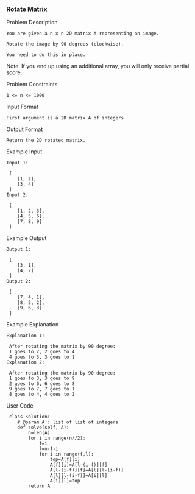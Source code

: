
### Rotate Matrix
Problem Description
```
You are given a n x n 2D matrix A representing an image.

Rotate the image by 90 degrees (clockwise).

You need to do this in place.
```

Note: If you end up using an additional array, you will only receive partial score.



Problem Constraints
```
1 <= n <= 1000

```

Input Format
```
First argument is a 2D matrix A of integers

```

Output Format
```
Return the 2D rotated matrix.

```

Example Input
```
Input 1:

 [
    [1, 2],
    [3, 4]
 ]
Input 2:

 [
    [1, 2, 3],
    [4, 5, 6],
    [7, 8, 9]
 ]
```

Example Output
```
Output 1:

 [
    [3, 1],
    [4, 2]
 ]
Output 2:

 [
    [7, 4, 1],
    [8, 5, 2],
    [9, 6, 3]
 ]

```
Example Explanation
```
Explanation 1:

 After rotating the matrix by 90 degree:
 1 goes to 2, 2 goes to 4
 4 goes to 3, 3 goes to 1
Explanation 2:

 After rotating the matrix by 90 degree:
 1 goes to 3, 3 goes to 9
 2 goes to 6, 6 goes to 8
 9 goes to 7, 7 goes to 1
 8 goes to 4, 4 goes to 2

```

User Code
```
 class Solution:
    # @param A : list of list of integers
    def solve(self, A):
        n=len(A)
        for i in range(n//2):
            f=i
            l=n-1-i
            for i in range(f,l):
                top=A[f][i]
                A[f][i]=A[l-(i-f)][f]
                A[l-(i-f)][f]=A[l][l-(i-f)]
                A[l][l-(i-f)]=A[i][l]
                A[i][l]=top
        return A
``` 




